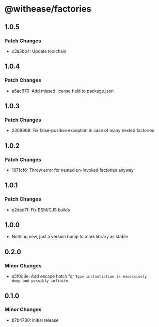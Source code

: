 # @withease/factories

## 1.0.5

### Patch Changes

- c3a3bb4: Update toolchain

## 1.0.4

### Patch Changes

- a6ac670: Add missed license field to package.json

## 1.0.3

### Patch Changes

- 2308868: Fix false-positive exception in case of many nexted factories

## 1.0.2

### Patch Changes

- 1071cf6: Throw error for nested un-invoked factories anyway

## 1.0.1

### Patch Changes

- e2dad7f: Fix ESM/CJS builds

## 1.0.0

- Nothing new, just a version bump to mark library as stable

## 0.2.0

### Minor Changes

- a5f0c3e: Add escape hatch for `Type instantiation is excessively deep and possibly infinite`

## 0.1.0

### Minor Changes

- b7b4730: Initial release
